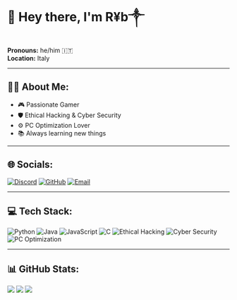 # 👋 Hey there, I'm R¥b༒

**Pronouns:** he/him 🇮🇹  
**Location:** Italy

---

## 🐱‍💻 About Me:
- 🎮 Passionate Gamer  
- 🛡️ Ethical Hacking & Cyber Security  
- ⚙️ PC Optimization Lover  
- 📚 Always learning new things

---

## 🌐 Socials:
[![Discord](https://img.shields.io/badge/Discord-%235865F2.svg?style=for-the-badge&logo=discord&logoColor=white)](https://discord.com/channels/@im_king287)
[![GitHub](https://img.shields.io/badge/GitHub-ImKing287-181717?style=for-the-badge&logo=github)](https://github.com/ImKing287)
[![Email](https://img.shields.io/badge/Email-ligoriopiervito%40gmail.com-D14836?style=for-the-badge&logo=gmail&logoColor=white)](mailto:ligoriopiervito@gmail.com)

---

## 💻 Tech Stack:
![Python](https://img.shields.io/badge/Python-3776AB?style=for-the-badge&logo=python&logoColor=white)
![Java](https://img.shields.io/badge/Java-007396?style=for-the-badge&logo=java&logoColor=white)
![JavaScript](https://img.shields.io/badge/JavaScript-F7DF1E?style=for-the-badge&logo=javascript&logoColor=black)
![C](https://img.shields.io/badge/C-00599C?style=for-the-badge&logo=c&logoColor=white)
![Ethical Hacking](https://img.shields.io/badge/Ethical%20Hacking-000000?style=for-the-badge&logo=kalilinux&logoColor=white)
![Cyber Security](https://img.shields.io/badge/Cyber%20Security-2E8B57?style=for-the-badge&logo=protonvpn&logoColor=white)
![PC Optimization](https://img.shields.io/badge/PC%20Optimization-008080?style=for-the-badge&logo=windows&logoColor=white)

---

## 📊 GitHub Stats:
![](https://github-readme-stats.vercel.app/api?username=ImKing287&show_icons=true&theme=radical)
![](https://github-readme-streak-stats.herokuapp.com/?user=ImKing287&theme=radical)
![](https://github-readme-stats.vercel.app/api/top-langs/?username=ImKing287&layout=compact&theme=radical)

